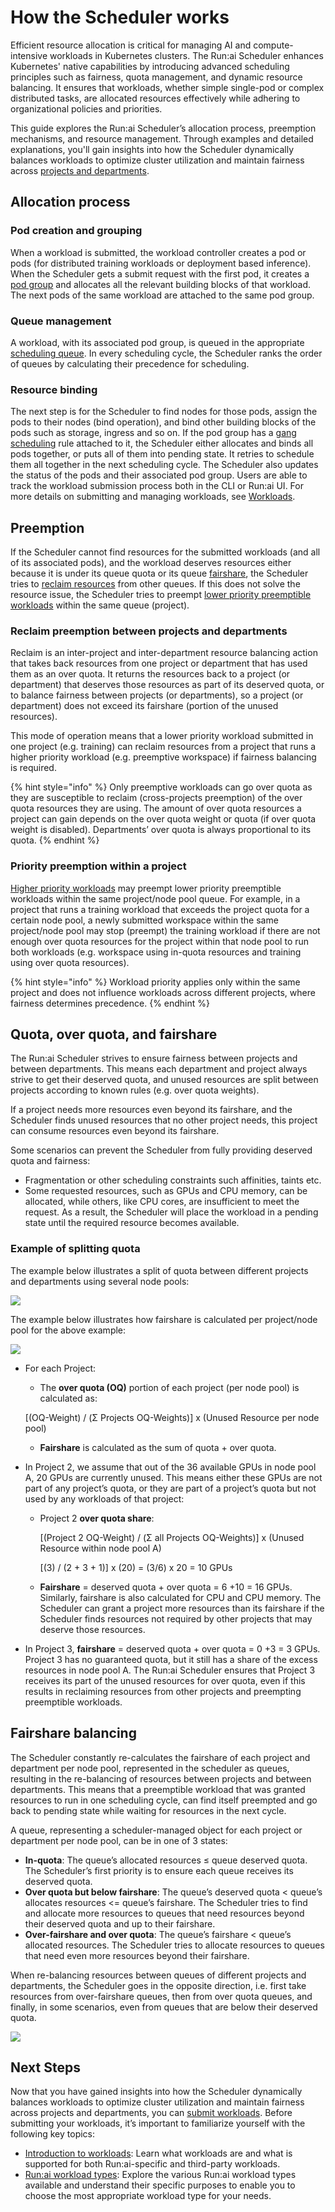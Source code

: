 # How the Scheduler works

Efficient resource allocation is critical for managing AI and compute-intensive workloads in Kubernetes clusters. The Run:ai Scheduler enhances Kubernetes' native capabilities by introducing advanced scheduling principles such as fairness, quota management, and dynamic resource balancing. It ensures that workloads, whether simple single-pod or complex distributed tasks, are allocated resources effectively while adhering to organizational policies and priorities.

This guide explores the Run:ai Scheduler’s allocation process, preemption mechanisms, and resource management. Through examples and detailed explanations, you'll gain insights into how the Scheduler dynamically balances workloads to optimize cluster utilization and maintain fairness across [projects and departments](../../manage-ai-initiatives/adapting-ai-initiatives.md#mapping-your-organization).

## Allocation process

### Pod creation and grouping

When a workload is submitted, the workload controller creates a pod or pods (for distributed training workloads or deployment based inference). When the Scheduler gets a submit request with the first pod, it creates a [pod group](runai-scheduler-concepts-and-principles.md#workloads-and-pod-groups) and allocates all the relevant building blocks of that workload. The next pods of the same workload are attached to the same pod group.

### Queue management

A workload, with its associated pod group, is queued in the appropriate [scheduling queue](runai-scheduler-concepts-and-principles.md#scheduling-queue). In every scheduling cycle, the Scheduler ranks the order of queues by calculating their precedence for scheduling.

### Resource binding

The next step is for the Scheduler to find nodes for those pods, assign the pods to their nodes (bind operation), and bind other building blocks of the pods such as storage, ingress and so on. If the pod group has a [gang scheduling](runai-scheduler-concepts-and-principles.md#gang-scheduling) rule attached to it, the Scheduler either allocates and binds all pods together, or puts all of them into pending state. It retries to schedule them all together in the next scheduling cycle. The Scheduler also updates the status of the pods and their associated pod group. Users are able to track the workload submission process both in the CLI or Run:ai UI. For more details on submitting and managing workloads, see [Workloads](../../workloads-in-runai/workloads.md).

## Preemption

If the Scheduler cannot find resources for the submitted workloads (and all of its associated pods), and the workload deserves resources either because it is under its queue quota or its queue [fairshare](runai-scheduler-concepts-and-principles.md#fairshare-and-fairshare-balancing), the Scheduler tries to [reclaim resources](runai-scheduler-concepts-and-principles.md#reclaim-of-resources-between-projects-and-departments) from other queues. If this does not solve the resource issue, the Scheduler tries to preempt [lower priority preemptible workloads](runai-scheduler-concepts-and-principles.md#preemption-of-lower-priority-workloads-within-a-project) within the same queue (project).

### Reclaim preemption between projects and departments

Reclaim is an inter-project and inter-department resource balancing action that takes back resources from one project or department that has used them as an over quota. It returns the resources back to a project (or department) that deserves those resources as part of its deserved quota, or to balance fairness between projects (or departments), so a project (or department) does not exceed its fairshare (portion of the unused resources).

This mode of operation means that a lower priority workload submitted in one project (e.g. training) can reclaim resources from a project that runs a higher priority workload (e.g. preemptive workspace) if fairness balancing is required.

{% hint style="info" %}
Only preemptive workloads can go over quota as they are susceptible to reclaim (cross-projects preemption) of the over quota resources they are using. The amount of over quota resources a project can gain depends on the over quota weight or quota (if over quota weight is disabled). Departments’ over quota is always proportional to its quota.&#x20;
{% endhint %}

### Priority preemption within a project

[Higher priority workloads](runai-scheduler-concepts-and-principles.md#priority-and-preemption) may preempt lower priority preemptible workloads within the same project/node pool queue. For example, in a project that runs a training workload that exceeds the project quota for a certain node pool, a newly submitted workspace within the same project/node pool may stop (preempt) the training workload if there are not enough over quota resources for the project within that node pool to run both workloads (e.g. workspace using in-quota resources and training using over quota resources).

{% hint style="info" %}
Workload priority applies only within the same project and does not influence workloads across different projects, where fairness determines precedence.
{% endhint %}

## Quota, over quota, and fairshare

The Run:ai Scheduler strives to ensure fairness between projects and between departments. This means each department and project always strive to get their deserved quota, and unused resources are split between projects according to known rules (e.g. over quota weights).

If a project needs more resources even beyond its fairshare, and the Scheduler finds unused resources that no other project needs, this project can consume resources even beyond its fairshare.

Some scenarios can prevent the Scheduler from fully providing deserved quota and fairness:

* Fragmentation or other scheduling constraints such affinities, taints etc.
* Some requested resources, such as GPUs and CPU memory, can be allocated, while others, like CPU cores, are insufficient to meet the request. As a result, the Scheduler will place the workload in a pending state until the required resource becomes available.

### Example of splitting quota

The example below illustrates a split of quota between different projects and departments using several node pools:

![](../img/quota-split.png)

The example below illustrates how fairshare is calculated per project/node pool for the above example:

![](../img/fairshare.png)

*   For each Project:

    * The **over quota (OQ)** portion of each project (per node pool) is calculated as:

    \[(OQ-Weight) / (Σ Projects OQ-Weights)] x (Unused Resource per node pool)

    * **Fairshare** is calculated as the sum of quota + over quota.
* In Project 2, we assume that out of the 36 available GPUs in node pool A, 20 GPUs are currently unused. This means either these GPUs are not part of any project’s quota, or they are part of a project’s quota but not used by any workloads of that project:
  *   Project 2 **over quota share**:

      \[(Project 2 OQ-Weight) / (Σ all Projects OQ-Weights)] x (Unused Resource within node pool A)

      \[(3) / (2 + 3 + 1)] x (20) = (3/6) x 20 = 10 GPUs
  * **Fairshare** = deserved quota + over quota = 6 +10 = 16 GPUs. Similarly, fairshare is also calculated for CPU and CPU memory. The Scheduler can grant a project more resources than its fairshare if the Scheduler finds resources not required by other projects that may deserve those resources.
* In Project 3, **fairshare** = deserved quota + over quota = 0 +3 = 3 GPUs. Project 3 has no guaranteed quota, but it still has a share of the excess resources in node pool A. The Run:ai Scheduler ensures that Project 3 receives its part of the unused resources for over quota, even if this results in reclaiming resources from other projects and preempting preemptible workloads.

## Fairshare balancing

The Scheduler constantly re-calculates the fairshare of each project and department per node pool, represented in the scheduler as queues, resulting in the re-balancing of resources between projects and between departments. This means that a preemptible workload that was granted resources to run in one scheduling cycle, can find itself preempted and go back to pending state while waiting for resources in the next cycle.

A queue, representing a scheduler-managed object for each project or department per node pool, can be in one of 3 states:

* **In-quota**: The queue’s allocated resources ≤ queue deserved quota. The Scheduler’s first priority is to ensure each queue receives its deserved quota.
* **Over quota but below fairshare**: The queue’s deserved quota < queue’s allocates resources <= queue’s fairshare. The Scheduler tries to find and allocate more resources to queues that need resources beyond their deserved quota and up to their fairshare.
* **Over-fairshare and over quota**: The queue’s fairshare < queue’s allocated resources. The Scheduler tries to allocate resources to queues that need even more resources beyond their fairshare.

When re-balancing resources between queues of different projects and departments, the Scheduler goes in the opposite direction, i.e. first take resources from over-fairshare queues, then from over quota queues, and finally, in some scenarios, even from queues that are below their deserved quota.

![](../img/queue.png)

## Next Steps

Now that you have gained insights into how the Scheduler dynamically balances workloads to optimize cluster utilization and maintain fairness across projects and departments, you can [submit workloads](../../workloads-in-runai/workloads.md). Before submitting your workloads, it’s important to familiarize yourself with the following key topics:

* [Introduction to workloads](../../workloads-in-runai/introduction-to-workloads.md): Learn what workloads are and what is supported for both Run:ai-specific and third-party workloads.
* [Run:ai workload types](../../workloads-in-runai/workload-types.md): Explore the various Run:ai workload types available and understand their specific purposes to enable you to choose the most appropriate workload type for your needs.
